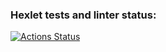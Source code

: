 ### Hexlet tests and linter status:
[![Actions Status](https://github.com/Maiiiiiiiiia/frontend-project-12/actions/workflows/hexlet-check.yml/badge.svg)](https://github.com/Maiiiiiiiiia/frontend-project-12/actions)